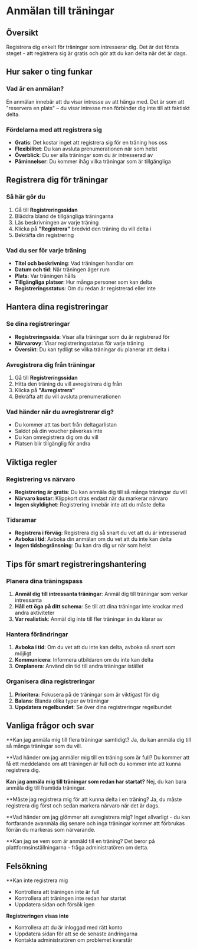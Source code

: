 # Anmälan till träningar

## Översikt

Registrera dig enkelt för träningar som intresserar dig. Det är det första steget - att registrera sig är gratis och gör att du kan delta när det är dags.

## Hur saker o ting funkar

### Vad är en anmälan?
En anmälan innebär att du visar intresse av att hänga med. Det är som att "reservera en plats" – du visar intresse men förbinder dig inte till att faktiskt delta.

### Fördelarna med att registrera sig
- **Gratis**: Det kostar inget att registrera sig för en träning hos oss
- **Flexibilitet**: Du kan avsluta prenumerationen när som helst
- **Överblick**: Du ser alla träningar som du är intresserad av
- **Påminnelser**: Du kommer ihåg vilka träningar som är tillgängliga

## Registrera dig för träningar

### Så här gör du
1. Gå till **Registreringssidan**
2. Bläddra bland de tillgängliga träningarna
3. Läs beskrivningen av varje träning
4. Klicka på **"Registrera"** bredvid den träning du vill delta i
5. Bekräfta din registrering

### Vad du ser för varje träning
- **Titel och beskrivning**: Vad träningen handlar om
- **Datum och tid**: När träningen äger rum
- **Plats**: Var träningen hålls
- **Tillgängliga platser**: Hur många personer som kan delta
- **Registreringsstatus**: Om du redan är registrerad eller inte

## Hantera dina registreringar

### Se dina registreringar
- **Registreringssida**: Visar alla träningar som du är registrerad för
- **Närvarovy**: Visar registreringsstatus för varje träning
- **Översikt**: Du kan tydligt se vilka träningar du planerar att delta i

### Avregistrera dig från träningar
1. Gå till **Registreringssidan**
2. Hitta den träning du vill avregistrera dig från
3. Klicka på **"Avregistrera"**
4. Bekräfta att du vill avsluta prenumerationen

### Vad händer när du avregistrerar dig?
- Du kommer att tas bort från deltagarlistan
- Saldot på din voucher påverkas inte
- Du kan omregistrera dig om du vill
- Platsen blir tillgänglig för andra

## Viktiga regler

### Registrering vs närvaro
- **Registrering är gratis**: Du kan anmäla dig till så många träningar du vill
- **Närvaro kostar**: Klippkort dras endast när du markerar närvaro
- **Ingen skyldighet**: Registrering innebär inte att du måste delta

### Tidsramar
- **Registrera i förväg**: Registrera dig så snart du vet att du är intresserad
- **Avboka i tid**: Avboka din anmälan om du vet att du inte kan delta
- **Ingen tidsbegränsning**: Du kan dra dig ur när som helst

## Tips för smart registreringshantering

### Planera dina träningspass
1. **Anmäl dig till intressanta träningar**: Anmäl dig till träningar som verkar intressanta
2. **Håll ett öga på ditt schema**: Se till att dina träningar inte krockar med andra aktiviteter
3. **Var realistisk**: Anmäl dig inte till fler träningar än du klarar av

### Hantera förändringar
1. **Avboka i tid**: Om du vet att du inte kan delta, avboka så snart som möjligt
2. **Kommunicera**: Informera utbildaren om du inte kan delta
3. **Omplanera**: Använd din tid till andra träningar istället

### Organisera dina registreringar
1. **Prioritera**: Fokusera på de träningar som är viktigast för dig
2. **Balans**: Blanda olika typer av träningar
3. **Uppdatera regelbundet**: Se över dina registreringar regelbundet

## Vanliga frågor och svar

**Kan jag anmäla mig till flera träningar samtidigt?
Ja, du kan anmäla dig till så många träningar som du vill.

**Vad händer om jag anmäler mig till en träning som är full?
Du kommer att få ett meddelande om att träningen är full och du kommer inte att kunna registrera dig.

**Kan jag anmäla mig till träningar som redan har startat?**
Nej, du kan bara anmäla dig till framtida träningar.

**Måste jag registrera mig för att kunna delta i en träning?
Ja, du måste registrera dig först och sedan markera närvaro när det är dags.

**Vad händer om jag glömmer att avregistrera mig?
Inget allvarligt - du kan fortfarande avanmäla dig senare och inga träningar kommer att förbrukas förrän du markeras som närvarande.

**Kan jag se vem som är anmäld till en träning?
Det beror på plattformsinställningarna - fråga administratören om detta.

## Felsökning

**Kan inte registrera mig
- Kontrollera att träningen inte är full
- Kontrollera att träningen inte redan har startat
- Uppdatera sidan och försök igen

**Registreringen visas inte**
- Kontrollera att du är inloggad med rätt konto
- Uppdatera sidan för att se de senaste ändringarna
- Kontakta administratören om problemet kvarstår

